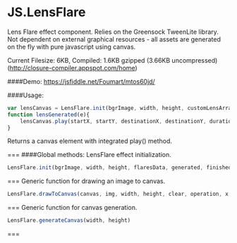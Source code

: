 # JS.LensFlare
Lens Flare effect component. Relies on the Greensock TweenLite library. Not dependent on external graphical resources - all assets are generated on the fly with pure javascript using canvas.

Current Filesize: 6KB, Compiled: 1.6KB gzipped (3.66KB uncompressed) (http://closure-compiler.appspot.com/home)

####Demo:
https://jsfiddle.net/Foumart/mtos60jd/

####Usage:
```javascript
var lensCanvas = LensFlare.init(bgrImage, width, height, customLensArray, lensGenerated);
function lensGenerated(e){
	lensCanvas.play(startX, startY, destinationX, destinationY, duration, central);
}
```
Returns a canvas element with integrated play() method.

===
####Global methods:
LensFlare effect initialization.
```javascript
LensFlare.init(bgrImage, width, height, flaresData, generated, finished)
```
===
Generic function for drawing an image to canvas.
```javascript
LensFlare.drawToCanvas(canvas, img, width, height, clear, operation, x, y, alpha)
```
===
Generic function for canvas generation.
```javascript
LensFlare.generateCanvas(width, height)
```
===


